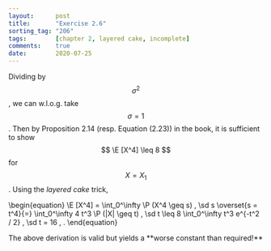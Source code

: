 ```yaml
---
layout:      post
title:       "Exercise 2.6"
sorting_tag: "206"
tags:        [chapter 2, layered cake, incomplete]
comments:    true
date:        2020-07-25
---
```



Dividing by $$ \sigma^2 $$, we can w.l.o.g. take $$ \sigma = 1 $$.
Then by Proposition 2.14 (resp. Equation (2.23)) in the book, it is sufficient
to show $$ \E [X^4] \leq 8 $$ for $$ X = X_1 $$.
Using the *layered cake* trick,

\begin{equation}
    \E [X^4]
    =
    \int_0^\infty \P (X^4 \geq s) \, \sd s
    \overset{s = t^4}{=}
    \int_0^\infty 4 t^3 \P (|X| \geq t) \, \sd t
    \leq
    8 \int_0^\infty t^3 e^{-t^2 / 2} \, \sd t
    =
    16
    \, .
\end{equation}

 <span class="accent">
    The above derivation is valid but yields a **worse constant than required!**
 </span>
